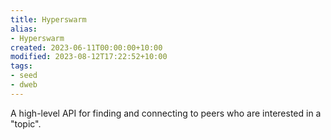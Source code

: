 ```yaml
---
title: Hyperswarm
alias:
- Hyperswarm
created: 2023-06-11T00:00:00+10:00
modified: 2023-08-12T17:22:52+10:00
tags:
- seed
- dweb
---
```


A high-level API for finding and connecting to peers who are interested in a "topic".